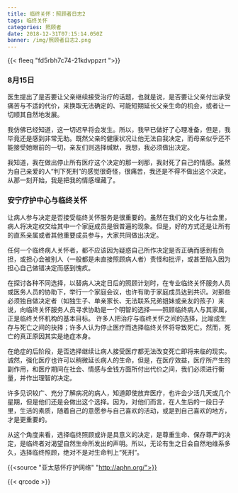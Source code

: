 ```yaml
---
title: 临终关怀：照顾者日志2
tags: 临终关怀
categories: 照顾者
date: 2018-12-31T07:15:14.050Z
banner: /img/照顾者日志2.png
---
```

{{< fleeq "fd5rbh7c74-21kdvppzrt ">}}
### 8月15日 
医生提出了是否要让父亲继续接受治疗的话题，也就是说，是否要让父亲付出承受痛苦与不适的代价，来换取无法确定的、可能短期延长父亲生命的机会，或者让一切顺其自然地发展。 

我仿佛已经知道，这一切迟早将会发生。所以，我早已做好了心理准备，但是，我毕竟还是感到非常无助。既然父亲的健康状况让他无法自我决定，而母亲似乎还不能接受她眼前的一切，亲友们则选择缄默，我想，我必须做出决定。 

我知道，我在做出停止所有医疗这个决定的那一刹那，我封死了自己的情感。虽然为自己亲爱的人“判下死刑”的感觉很奇怪，很痛苦，我还是不得不做出这个决定。从那一刻开始，我是把我的情感埋藏了。 
### 安宁疗护中心与临终关怀 
让病人参与决定是否接受临终关怀服务是很重要的。虽然在我们的文化与社会里，病人将决定权交给其中一个家庭成员是很普遍的现象。但是，好的方式还是让所有的直系亲属或者其他重要成员参与，大家共同做出决定。 

任何一个临终病人关怀者，都不应该因为疑惑自己所作决定是否正确而感到有负担，或担心会被别人（一般都是未直接照顾病人者）责怪和批评，或甚至陷入因为担心自己做错决定而感到愧疚。 

在探讨各种不同选择，以替病人决定日后的照顾计划时，在专业临终关怀服务人员或医务人员的协助下，举行一个家庭会议，也许有助于家庭成员达到共识。对那些必须独自做决定者（如独生子、单亲家长、无法联系兄弟姐妹或亲友的孩子）来说，向临终关怀服务人员寻求协助是一个明智的选择——照顾临终病人与其家属，正是临终关怀机构的基本目标。 
许多人把治疗与临终关怀之间的选择，比喻成生存与死亡之间的抉择；许多人认为停止医疗而选择临终关怀将导致死亡。然而，死亡的真正原因其实是绝症本身。 

在绝症的后阶段，是否选择继续让病人接受医疗都无法改变死亡即将来临的现实。诚然，强化医疗也许可以稍微延长病人的生命，但是，在医疗效益，医疗所产生的副作用，和医疗期间在社会、情感与金钱方面所付出代价之间，我们必须进行衡量，并作出理智的决定。 

许多见识较广、充分了解病况的病人，知道即使放弃医疗，也许会少活几天或几个星期，但是他们还是会做出这个选择。因为，对他们而言，在人生后的一段日子里，生活的素质，随着自己的意愿参与自己喜欢的活动，或是到自己喜欢的地方，才是更重要的。 

从这个角度来看，选择临终照顾或许是具意义的决定，是尊重生命、保存尊严的决定，是临终者对渴望自然生命所发出的声明。所以，无论有生之日会自然地维系多久，选择临终照顾，绝对不是对生命判上“死刑”。

{{<source "亚太慈怀疗护网络" "http://aphn.org/">}} 

{{< qrcode >}}
